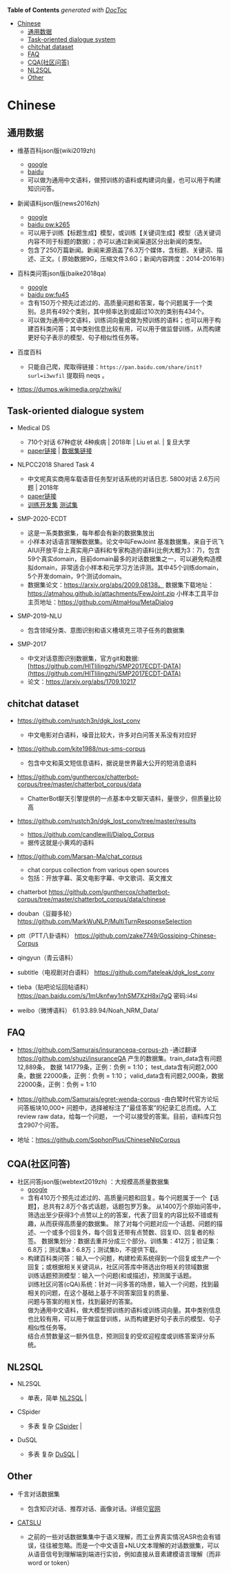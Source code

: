 <!-- START doctoc generated TOC please keep comment here to allow auto update -->
<!-- DON'T EDIT THIS SECTION, INSTEAD RE-RUN doctoc TO UPDATE -->
**Table of Contents**  *generated with [DocToc](https://github.com/thlorenz/doctoc)*

- [Chinese](#chinese)
  - [通用数据](#通用数据)
  - [Task-oriented dialogue system](#task-oriented-dialogue-system)
  - [chitchat dataset](#chitchat-dataset)
  - [FAQ](#faq)
  - [CQA(社区问答)](#cqa社区问答)
  - [NL2SQL](#nl2sql)
  - [Other](#other)

<!-- END doctoc generated TOC please keep comment here to allow auto update -->





# Chinese

## 通用数据

- 维基百科json版(wiki2019zh) 
  - [google](https://drive.google.com/file/d/1EdHUZIDpgcBoSqbjlfNKJ3b1t0XIUjbt/view?usp=sharing)
  - [baidu](https://pan.baidu.com/s/1uPMlIY3vhusdnhAge318TA)
  - 可以做为通用中文语料，做预训练的语料或构建词向量，也可以用于构建知识问答。

- 新闻语料json版(news2016zh)
  - [google](https://drive.google.com/file/d/1TMKu1FpTr6kcjWXWlQHX7YJsMfhhcVKp/view?usp=sharing)
  - [baidu pw:k265](https://pan.baidu.com/s/1MLLM-CdM6BhJkj8D0u3atA)
  - 可以用于训练【标题生成】模型，或训练【关键词生成】模型（选关键词内容不同于标题的数据）；亦可以通过新闻渠道区分出新闻的类型。
  - 包含了250万篇新闻。新闻来源涵盖了6.3万个媒体，含标题、关键词、描述、正文。( 原始数据9G，压缩文件3.6G；新闻内容跨度：2014-2016年)

- 百科类问答json版(baike2018qa)
  - [google](https://drive.google.com/open?id=1_vgGQZpfSxN_Ng9iTAvE7hM3Z7NVwXP2)
  - [baidu pw:fu45](https://pan.baidu.com/s/12TCEwC_Q3He65HtPKN17cA)
  - 含有150万个预先过滤过的、高质量问题和答案，每个问题属于一个类别。总共有492个类别，其中频率达到或超过10次的类别有434个。
  - 可以做为通用中文语料，训练词向量或做为预训练的语料；也可以用于构建百科类问答；其中类别信息比较有用，可以用于做监督训练，从而构建更好句子表示的模型、句子相似性任务等。

- 百度百科
  - 只能自己爬，爬取得链接：`https://pan.baidu.com/share/init?surl=i3wvfil` 提取码 neqs 。 

- https://dumps.wikimedia.org/zhwiki/

## Task-oriented dialogue system

- Medical DS
  - 710个对话 67种症状 4种疾病 | 2018年   | Liu et al. | 复旦大学
  - [paper链接](http://www.sdspeople.fudan.edu.cn/zywei/paper/liu-acl2018.pdf) | [数据集链接](http://www.sdspeople.fudan.edu.cn/zywei/data/acl2018-mds.zip)

- NLPCC2018 Shared Task 4
  - 中文呢真实商用车载语音任务型对话系统的对话日志.  5800对话 2.6万问题 | 2018年
  - [paper链接](http://tcci.ccf.org.cn/conference/2018/papers/EV33.pdf) 
  - [训练开发集](http://tcci.ccf.org.cn/conference/2018/dldoc/trainingdata04.zip) [测试集](http://tcci.ccf.org.cn/conference/2018/dldoc/tasktestdata04.zip)
  
- SMP-2020-ECDT
  - 这是一系类数据集，每年都会有新的数据集放出
  - 小样本对话语言理解数据集。论文中叫FewJoint 基准数据集，来自于讯飞AIUI开放平台上真实用户语料和专家构造的语料(比例大概为3：7)，包含59个真实domain，目前domain最多的对话数据集之一，可以避免构造模拟domain，非常适合小样本和元学习方法评测。其中45个训练domain，5个开发domain，9个测试domain。
  - 数据集论文：https://arxiv.org/abs/2009.08138。
  数据集下载地址：https://atmahou.github.io/attachments/FewJoint.zip
  小样本工具平台主页地址：https://github.com/AtmaHou/MetaDialog

- SMP-2019-NLU
  - 包含领域分类、意图识别和语义槽填充三项子任务的数据集
  
- SMP-2017
  - 中文对话意图识别数据集，官方git和数据: [https://github.com/HITlilingzhi/SMP2017ECDT-DATA](https://github.com/HITlilingzhi/SMP2017ECDT-DATA)
  - 论文：[https://arxiv.org/abs/1709.10217  ](https://arxiv.org/abs/1709.10217)
  

  

## chitchat dataset

- https://github.com/rustch3n/dgk_lost_conv 
  - 中文电影对白语料，噪音比较大，许多对白问答关系没有对应好

- https://github.com/kite1988/nus-sms-corpus 
  - 包含中文和英文短信息语料，据说是世界最大公开的短消息语料

- https://github.com/gunthercox/chatterbot-corpus/tree/master/chatterbot_corpus/data 
  - ChatterBot聊天引擎提供的一点基本中文聊天语料，量很少，但质量比较高

- https://github.com/rustch3n/dgk_lost_conv/tree/master/results 
  - https://github.com/candlewill/Dialog_Corpus
  - 据传这就是小黄鸡的语料

- https://github.com/Marsan-Ma/chat_corpus 
  - chat corpus collection from various open sources
  - 包括：开放字幕、英文电影字幕、中文歌词、英文推文

- chatterbot https://github.com/gunthercox/chatterbot-corpus/tree/master/chatterbot_corpus/data/chinese

- douban（豆瓣多轮） https://github.com/MarkWuNLP/MultiTurnResponseSelection 

- ptt（PTT八卦语料） https://github.com/zake7749/Gossiping-Chinese-Corpus 

- qingyun（青云语料） 

- subtitle（电视剧对白语料）  https://github.com/fateleak/dgk_lost_conv 

- tieba（贴吧论坛回帖语料）  https://pan.baidu.com/s/1mUknfwy1nhSM7XzH8xi7gQ 密码:i4si 

- weibo（微博语料）  61.93.89.94/Noah_NRM_Data/   


## FAQ

- https://github.com/Samurais/insuranceqa-corpus-zh 
  -通过翻译  https://github.com/shuzi/insuranceQA 产生的数据集。train_data含有问题12,889条，
  数据 141779条，正例：负例 = 1:10； test_data含有问题2,000条，数据 22000条，正例：负例 = 1:10；
  valid_data含有问题2,000条，数据 22000条，正例：负例 = 1:10
  
- https://github.com/Samurais/egret-wenda-corpus 
  -由白鹭时代官方论坛问答板块10,000+ 问题中，选择被标注了“最佳答案”的纪录汇总而成。人工review raw data，给每一个问题，
  一个可以接受的答案。目前，语料库只包含2907个问答。 

- 地址：https://github.com/SophonPlus/ChineseNlpCorpus

## CQA(社区问答)

- 社区问答json版(webtext2019zh) ：大规模高质量数据集
  - [google](https://drive.google.com/open?id=1u2yW_XohbYL2YAK6Bzc5XrngHstQTf0v)
  - 含有410万个预先过滤过的、高质量问题和回复。每个问题属于一个【话题】，总共有2.8万个各式话题，话题包罗万象。
    从1400万个原始问答中，筛选出至少获得3个点赞以上的的答案，代表了回复的内容比较不错或有趣，从而获得高质量的数据集。
    除了对每个问题对应一个话题、问题的描述、一个或多个回复外，每个回复还带有点赞数、回复ID、回复者的标签。
    数据集划分：数据去重并分成三个部分。训练集：412万；验证集：6.8万；测试集a：6.8万；测试集b，不提供下载。
  - 构建百科类问答：输入一个问题，构建检索系统得到一个回复或生产一个回复；或根据相关关键词从，社区问答库中筛选出你相关的领域数据  
    训练话题预测模型：输入一个问题(和或描述)，预测属于话题。  
    训练社区问答(cQA)系统：针对一问多答的场景，输入一个问题，找到最相关的问题，在这个基础上基于不同答案回复的质量、  
    问题与答案的相关性，找到最好的答案。  
    做为通用中文语料，做大模型预训练的语料或训练词向量。其中类别信息也比较有用，可以用于做监督训练，从而构建更好句子表示的模型、句子相似性任务等。  
    结合点赞数量这一额外信息，预测回复的受欢迎程度或训练答案评分系统。  

## NL2SQL

- NL2SQL 
  - 单表，简单 [NL2SQL](https://arxiv.org/abs/2006.06434)                   |
  
- CSpider 
  - 多表 复杂 [CSpider](https://arxiv.org/abs/1909.13293)                  |
  
- DuSQL  
  - 多表 复杂 [DuSQL](https://www.aclweb.org/anthology/2020.emnlp-main.562.pdf) |



## Other

- 千言对话数据集
  - 包含知识对话、推荐对话、画像对话。详细见[官网](https://aistudio.baidu.com/aistudio/competition/detail/48/?isFromLUGE=TRUE)
  
- [CATSLU](https://dl.acm.org/doi/10.1145/3340555.3356098)
  - 之前的一些对话数据集集中于语义理解，而工业界真实情况ASR也会有错误，往往被忽略。而是一个中文语音+NLU文本理解的对话数据集，可以从语音信号到理解端到端进行实验，例如直接从音素建模语言理解（而非word or token）